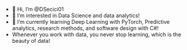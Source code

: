 - 👋 Hi, I’m @DSecici01
- 👀 I’m interested in Data Science and data analytics! 
- 🌱 I’m currently learning Deep Learning with PyTorch, Predictive analytics, research methods, and software design with C#!
- Whenever you work with data, you never stop learning, which is the beauty of data! 


<!---
DSecici01/DSecici01 is a ✨ special ✨ repository because its `README.md` (this file) appears on your GitHub profile.
You can click the Preview link to take a look at your changes.
--->
